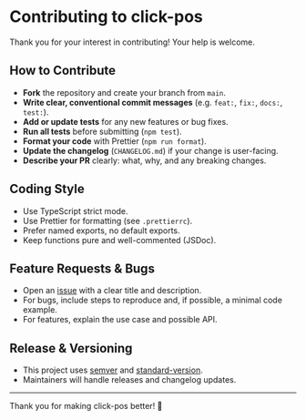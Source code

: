 # Contributing to click-pos

Thank you for your interest in contributing! Your help is welcome.

## How to Contribute

- **Fork** the repository and create your branch from `main`.
- **Write clear, conventional commit messages** (e.g. `feat:`, `fix:`, `docs:`, `test:`).
- **Add or update tests** for any new features or bug fixes.
- **Run all tests** before submitting (`npm test`).
- **Format your code** with Prettier (`npm run format`).
- **Update the changelog** (`CHANGELOG.md`) if your change is user-facing.
- **Describe your PR** clearly: what, why, and any breaking changes.

## Coding Style

- Use TypeScript strict mode.
- Use Prettier for formatting (see `.prettierrc`).
- Prefer named exports, no default exports.
- Keep functions pure and well-commented (JSDoc).

## Feature Requests & Bugs

- Open an [issue](https://github.com/vmaritato/click-pos/issues/new/choose) with a clear title and description.
- For bugs, include steps to reproduce and, if possible, a minimal code example.
- For features, explain the use case and possible API.

## Release & Versioning

- This project uses [semver](https://semver.org/) and [standard-version](https://github.com/conventional-changelog/standard-version).
- Maintainers will handle releases and changelog updates.

---

Thank you for making click-pos better! 🎉

